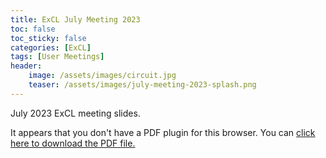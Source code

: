 ```yaml
---
title: ExCL July Meeting 2023
toc: false
toc_sticky: false
categories: [ExCL]
tags: [User Meetings]
header:
    image: /assets/images/circuit.jpg
    teaser: /assets/images/july-meeting-2023-splash.png
---
```


July 2023 ExCL meeting slides.

<object data='{% link /assets/presentations/2023-07-july-excl-meeting.pdf %}' type='application/pdf' width='560' height='700'><p>It appears that you don't have a PDF plugin for this browser. You can <a href='{% link /assets/presentations/2023-07-july-excl-meeting.pdf %}'>click here to download the PDF file.</a></p></object>

